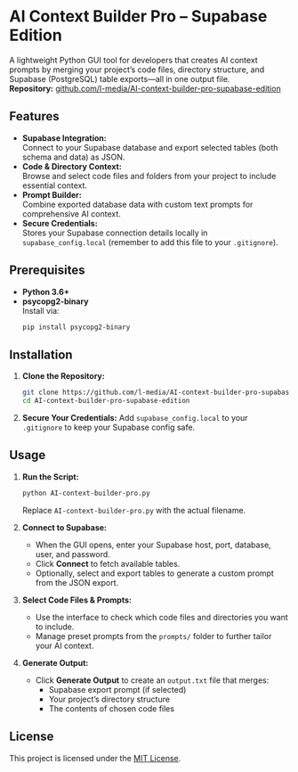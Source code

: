 # AI Context Builder Pro – Supabase Edition

A lightweight Python GUI tool for developers that creates AI context prompts by merging your project’s code files, directory structure, and Supabase (PostgreSQL) table exports—all in one output file.  
**Repository:** [github.com/l-media/AI-context-builder-pro-supabase-edition](https://github.com/l-media/AI-context-builder-pro-supabase-edition)

## Features

- **Supabase Integration:**  
  Connect to your Supabase database and export selected tables (both schema and data) as JSON.
- **Code & Directory Context:**  
  Browse and select code files and folders from your project to include essential context.
- **Prompt Builder:**  
  Combine exported database data with custom text prompts for comprehensive AI context.
- **Secure Credentials:**  
  Stores your Supabase connection details locally in `supabase_config.local` (remember to add this file to your `.gitignore`).

## Prerequisites

- **Python 3.6+**
- **psycopg2-binary**  
  Install via:
  ```bash
  pip install psycopg2-binary
  ```

## Installation

1. **Clone the Repository:**
   ```bash
   git clone https://github.com/l-media/AI-context-builder-pro-supabase-edition.git
   cd AI-context-builder-pro-supabase-edition
   ```

2. **Secure Your Credentials:**
   Add `supabase_config.local` to your `.gitignore` to keep your Supabase config safe.

## Usage

1. **Run the Script:**
   ```bash
   python AI-context-builder-pro.py
   ```
   Replace `AI-context-builder-pro.py` with the actual filename.

2. **Connect to Supabase:**
   - When the GUI opens, enter your Supabase host, port, database, user, and password.
   - Click **Connect** to fetch available tables.
   - Optionally, select and export tables to generate a custom prompt from the JSON export.

3. **Select Code Files & Prompts:**
   - Use the interface to check which code files and directories you want to include.
   - Manage preset prompts from the `prompts/` folder to further tailor your AI context.

4. **Generate Output:**
   - Click **Generate Output** to create an `output.txt` file that merges:
     - Supabase export prompt (if selected)
     - Your project’s directory structure
     - The contents of chosen code files

## License

This project is licensed under the [MIT License](LICENSE).
